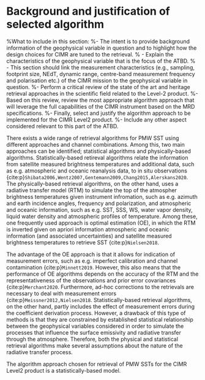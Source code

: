 # Background and justification of selected algorithm
%What to include in this section:
%- The intent is to provide background information of the geophysical variable in question and to highlight how the design choices for CIMR are tuned to the retrieval.
%    - Explain the characteristics of the geophysical variable that is the focus of the ATBD.
%    - This section should link the measurement characteristics (e.g., sampling, footprint size, NEdT, dynamic range, centre-band measurement frequency and polarisation etc.) of the CIMR mission to the geophysical variable in question.
%- Perform a critical review of the state of the art and heritage retrieval approaches in the scientific field related to the Level-2 product.
%- Based on this review, review the most appropriate algorithm approach that will leverage the full capabilities of the CIMR instrument based on the MRD specifications.
%- Finally, select and justify the algorithm approach to be implemented for the CIMR Level2 product.
%- Include any other aspect considered relevant to this part of the ATBD.

There exists a wide range of retrieval algorithms for PMW SST using different approaches and channel combinations. Among this, two main approaches can be identified; statistical algorithms and physically-based algorithms. Statistically-based retireval algorithms relate the information from satellite measured brightness temperatures and additional data, such as e.g. atmospheric and oceanic reanalysis data, to in situ observations {cite:p}`Shibata2006,Wentz2007,Gentemann2009,Chang2015,Alerskans2020`. The physically-based retrieval algorithms, on the other hand, uses a radiative transfer model (RTM) to simulate the top of the atmospher brightness temperatures given instrument infromation, such as e.g. azimuth and earth incidence angles, frequency and polarization, and atmospheric and oceanic information, such as e.g. SST, SSS, WS, water vapor density, liquid water density and atmospheric profiles of temperature. Among these, one frequently used approach is optimal estimation (OE), in which the RTM is inverted given on apriori information atmospheric and oceanic information (and associated uncertainties) and satellite measured brightness temperatures to retrieve SST {cite:p}`Nielsen2018`.

The advantage of the OE approach is that it allows for indication of measurement errors, such as e.g. imperfect calibration and channel contamination {cite:p}`Minnett2019`. However, this also means that the performance of OE algorithms depends on the accuracy of the RTM and the representativeness of the observations and prior error covariances {cite:p}`Merchant2020`. Furthermore, ad-hoc corrections to the retrievals are necessary to deal with measurement errors {cite:p}`Meissner2012,Nielsen2018`. Statistically-based retrieval algorithms, on the other hand, partly includes the effect of measurement errors during the coefficient derivation process. However, a drawback of this type of methods is that they are constrained by established statistical relationship between the geophysical variables considered in order to simulate the processes that influence the surface emissivity and radiative transfer through the atmosphere. Therefore, both the physical and statistical retrieval algorithms make several assumptions about the nature of the radiative transfer process.

The algorithm approach chosen for retrieval of PMW SSTs for the CIMR Level2 product is a statistically-based model.
